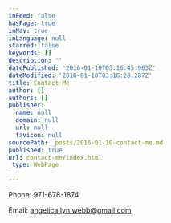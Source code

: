 ```yaml
---
inFeed: false
hasPage: true
inNav: true
inLanguage: null
starred: false
keywords: []
description: ''
datePublished: '2016-01-10T03:16:45.963Z'
dateModified: '2016-01-10T03:16:28.287Z'
title: Contact Me
author: []
authors: []
publisher:
  name: null
  domain: null
  url: null
  favicon: null
sourcePath: _posts/2016-01-10-contact-me.md
published: true
url: contact-me/index.html
_type: WebPage

---
```

Phone: 971-678-1874 

Email: [angelica.lyn.webb@gmail.com][0]

[0]: mailto:angelica.lyn.webb@gmail.com